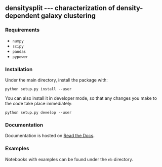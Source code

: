 ## densitysplit --- characterization of density-dependent galaxy clustering

### Requirements

  - `numpy`
  - `scipy`
  - `pandas`
  - `pypower`

### Installation

Under the main directory, install the package with:
```
python setup.py install --user
```
You can also install it in developer mode, so that any changes you make to the code take place immediately:
```
python setup.py develop --user
```

### Documentation

Documentation is hosted on [Read the Docs](https://densitysplit.readthedocs.io/).

### Examples

Notebooks with examples can be found under the `nb` directory.
